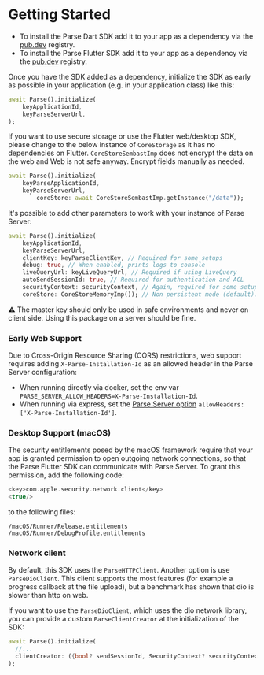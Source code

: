 # Getting Started

- To install the Parse Dart SDK add it to your app as a dependency via the [pub.dev](https://pub.dev/packages/parse_server_sdk/install) registry.
- To install the Parse Flutter SDK add it to your app as a dependency via the [pub.dev](https://pub.dev/packages/parse_server_sdk_flutter/install) registry.

Once you have the SDK added as a dependency, initialize the SDK as early as possible in your application (e.g. in your application class) like this:

```dart
await Parse().initialize(
    keyApplicationId,
    keyParseServerUrl,
);
```

If you want to use secure storage or use the Flutter web/desktop SDK, please change to the below instance of  `CoreStorage` as it has no dependencies on Flutter. `CoreStoreSembastImp` does not encrypt the data on the web and Web is not safe anyway. Encrypt fields manually as needed.

```dart
await Parse().initialize(
  	keyParseApplicationId, 
  	keyParseServerUrl,
        coreStore: await CoreStoreSembastImp.getInstance("/data"));
```

It's possible to add other parameters to work with your instance of Parse Server:

```dart
await Parse().initialize(
    keyApplicationId,
    keyParseServerUrl,
    clientKey: keyParseClientKey, // Required for some setups
    debug: true, // When enabled, prints logs to console
    liveQueryUrl: keyLiveQueryUrl, // Required if using LiveQuery 
    autoSendSessionId: true, // Required for authentication and ACL
    securityContext: securityContext, // Again, required for some setups
    coreStore: CoreStoreMemoryImp()); // Non persistent mode (default): Sdk will store everything in memory instead of using Sembast as an internal DB.
```

⚠️ The master key should only be used in safe environments and never on client side. Using this package on a server should be fine.

### Early Web Support

Due to Cross-Origin Resource Sharing (CORS) restrictions, web support requires adding `X-Parse-Installation-Id` as an allowed header in the Parse Server configuration:

- When running directly via docker, set the env var `PARSE_SERVER_ALLOW_HEADERS=X-Parse-Installation-Id`.
- When running via express, set the [Parse Server option](https://parseplatform.org/parse-server/api/master/ParseServerOptions.html) `allowHeaders: ['X-Parse-Installation-Id']`.

### Desktop Support (macOS)

The security entitlements posed by the macOS framework require that your app is granted permission to open outgoing network connections, so that the Parse Flutter SDK can communicate with Parse Server. To grant this permission, add the following code:

```swift
<key>com.apple.security.network.client</key>
<true/>
```

to the following files:

```
/macOS/Runner/Release.entitlements
/macOS/Runner/DebugProfile.entitlements
```

### Network client

By default, this SDK uses the `ParseHTTPClient`. Another option is use `ParseDioClient`. This client supports the most features (for example a progress callback at the file upload), but a benchmark has shown that dio is slower than http on web.

If you want to use the `ParseDioClient`, which uses the dio network library, you can provide a custom `ParseClientCreator` at the initialization of the SDK:

```dart
await Parse().initialize(
  //...
  clientCreator: ({bool? sendSessionId, SecurityContext? securityContext}) => ParseDioClient(sendSessionId: sendSessionId, securityContext: securityContext),
);
```